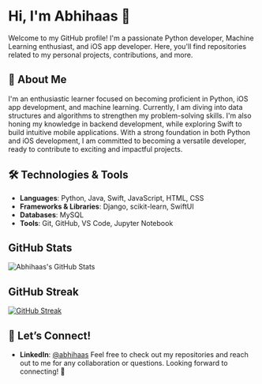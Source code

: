 # Hi, I'm Abhihaas 👋

Welcome to my GitHub profile! I'm a passionate Python developer, Machine Learning enthusiast, and iOS app developer. Here, you'll find repositories related to my personal projects, contributions, and more.

## 🚀 About Me

I'm an enthusiastic learner focused on becoming proficient in Python, iOS app development, and machine learning.
Currently, I am diving into data structures and algorithms to strengthen my problem-solving skills. 
I'm also honing my knowledge in backend development, while exploring Swift to build intuitive mobile applications. 
With a strong foundation in both Python and iOS development, I am committed to becoming a versatile developer, ready to contribute to exciting and impactful projects.

## 🛠️ Technologies & Tools

- **Languages**: Python, Java, Swift, JavaScript, HTML, CSS
- **Frameworks & Libraries**: Django, scikit-learn, SwiftUI
- **Databases**: MySQL
- **Tools**: Git, GitHub, VS Code, Jupyter Notebook

##  GitHub Stats

![Abhihaas's GitHub Stats](https://github-readme-stats.vercel.app/api?username=abhihaas&show_icons=true&hide_title=true&count_private=true&hide=prs&theme=radical&hide_border=true)

## GitHub Streak

[![GitHub Streak](https://streak-stats.demolab.com/?user=abhihaas9391&theme=radical&hide_border=true)](https://git.io/streak-stats)

## 💬 Let’s Connect!

- **LinkedIn**: [@abhihaas](https://www.linkedin.com/in/abhihaas-srimantula)
Feel free to check out my repositories and reach out to me for any collaboration or questions. Looking forward to connecting! 🚀
